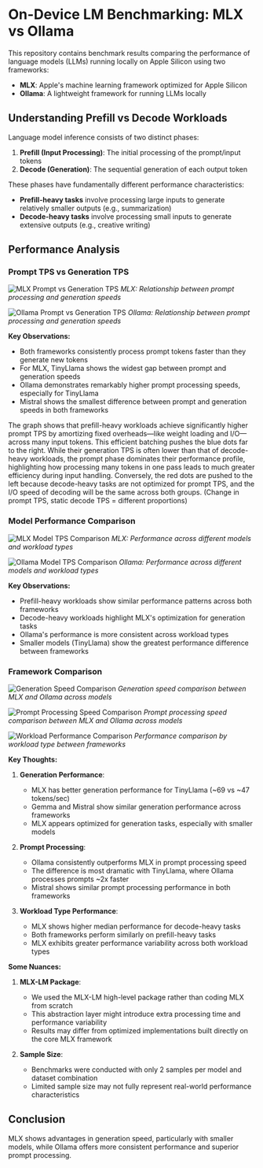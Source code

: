 # On-Device LM Benchmarking: MLX vs Ollama

This repository contains benchmark results comparing the performance of language models (LLMs) running locally on Apple Silicon using two frameworks:
- **MLX**: Apple's machine learning framework optimized for Apple Silicon
- **Ollama**: A lightweight framework for running LLMs locally

## Understanding Prefill vs Decode Workloads

Language model inference consists of two distinct phases:

1. **Prefill (Input Processing)**: The initial processing of the prompt/input tokens
2. **Decode (Generation)**: The sequential generation of each output token

These phases have fundamentally different performance characteristics:

- **Prefill-heavy tasks** involve processing large inputs to generate relatively smaller outputs (e.g., summarization)
- **Decode-heavy tasks** involve processing small inputs to generate extensive outputs (e.g., creative writing)

## Performance Analysis

### Prompt TPS vs Generation TPS

![MLX Prompt vs Generation TPS](visualizations/mlx/1_prompt_vs_gen_tps.png)
*MLX: Relationship between prompt processing and generation speeds*

![Ollama Prompt vs Generation TPS](visualizations/ollama/1_prompt_vs_gen_tps.png)
*Ollama: Relationship between prompt processing and generation speeds*

**Key Observations:**
- Both frameworks consistently process prompt tokens faster than they generate new tokens
- For MLX, TinyLlama shows the widest gap between prompt and generation speeds
- Ollama demonstrates remarkably higher prompt processing speeds, especially for TinyLlama
- Mistral shows the smallest difference between prompt and generation speeds in both frameworks

The graph shows that prefill-heavy workloads achieve significantly higher prompt TPS by amortizing fixed overheads—like weight loading and I/O—across many input tokens. This efficient batching pushes the blue dots far to the right. While their generation TPS is often lower than that of decode-heavy workloads, the prompt phase dominates their performance profile, highlighting how processing many tokens in one pass leads to much greater efficiency during input handling. Conversely, the red dots are pushed to the left because decode-heavy tasks are not optimized for prompt TPS, and the I/O speed of decoding will be the same across both groups. (Change in prompt TPS, static decode TPS = different proportions)

### Model Performance Comparison

![MLX Model TPS Comparison](visualizations/mlx/3_model_tps_comparison.png)
*MLX: Performance across different models and workload types*

![Ollama Model TPS Comparison](visualizations/ollama/3_model_tps_comparison.png)
*Ollama: Performance across different models and workload types*

**Key Observations:**
- Prefill-heavy workloads show similar performance patterns across both frameworks
- Decode-heavy workloads highlight MLX's optimization for generation tasks
- Ollama's performance is more consistent across workload types
- Smaller models (TinyLlama) show the greatest performance difference between frameworks

### Framework Comparison

![Generation Speed Comparison](visualizations/comparison/1_generation_speed_comparison.png)
*Generation speed comparison between MLX and Ollama across models*

![Prompt Processing Speed Comparison](visualizations/comparison/2_prompt_speed_comparison.png)
*Prompt processing speed comparison between MLX and Ollama across models*

![Workload Performance Comparison](visualizations/comparison/4_workload_performance_comparison.png)
*Performance comparison by workload type between frameworks*

**Key Thoughts:**

1. **Generation Performance**:
   - MLX has better generation performance for TinyLlama (~69 vs ~47 tokens/sec)
   - Gemma and Mistral show similar generation performance across frameworks
   - MLX appears optimized for generation tasks, especially with smaller models

2. **Prompt Processing**:
   - Ollama consistently outperforms MLX in prompt processing speed
   - The difference is most dramatic with TinyLlama, where Ollama processes prompts ~2x faster
   - Mistral shows similar prompt processing performance in both frameworks

3. **Workload Type Performance**:
   - MLX shows higher median performance for decode-heavy tasks
   - Both frameworks perform similarly on prefill-heavy tasks
   - MLX exhibits greater performance variability across both workload types
  
**Some Nuances:**

1. **MLX-LM Package**:
   - We used the MLX-LM high-level package rather than coding MLX from scratch
   - This abstraction layer might introduce extra processing time and performance variability
   - Results may differ from optimized implementations built directly on the core MLX framework


2. **Sample Size**:
   - Benchmarks were conducted with only 2 samples per model and dataset combination
   - Limited sample size may not fully represent real-world performance characteristics

## Conclusion

MLX shows advantages in generation speed, particularly with smaller models, while Ollama offers more consistent performance and superior prompt processing.
